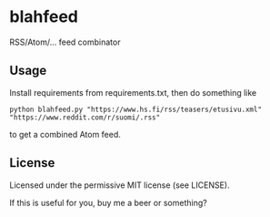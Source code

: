 # blahfeed

RSS/Atom/... feed combinator

## Usage

Install requirements from requirements.txt, then do something like

```
python blahfeed.py "https://www.hs.fi/rss/teasers/etusivu.xml" "https://www.reddit.com/r/suomi/.rss"
```

to get a combined Atom feed.

## License

Licensed under the permissive MIT license (see LICENSE).

If this is useful for you, buy me a beer or something?
